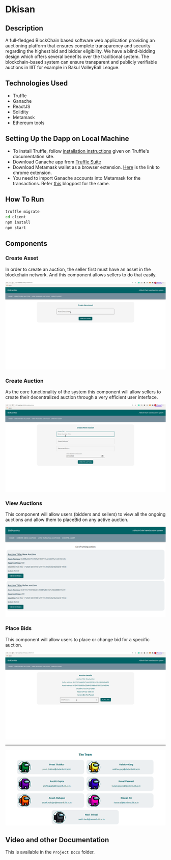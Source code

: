 # Dkisan

## Description

A full-fledged BlockChain based software web application providing an auctioning platform that ensures complete transparency and security regarding the highest bid and bidder eligibility. We have a blind-bidding design which offers several benefits over the traditional system. The blockchain-based system can ensure transparent and publicly verifiable auctions in IIIT for example in Bakul VolleyBall League.

## Technologies Used

* Truffle
* Ganache
* ReactJS
* Solidity
* Metamask
* Ethereum tools

## Setting Up the Dapp on Local Machine
* To install Truffle, follow [installation instructions](https://www.trufflesuite.com/docs/truffle/getting-started/installation) given on Truffle's documentation site.
* Download Ganache app from [Truffle Suite](https://www.trufflesuite.com/ganache)
* Download Metamask wallet as a browser extension. [Here](https://chrome.google.com/webstore/detail/metamask/nkbihfbeogaeaoehlefnkodbefgpgknn) is the link to chrome extension.
* You need to import Ganache accounts into Metamask for the transactions. Refer [this](https://medium.com/@kacharlabhargav21/using-ganache-with-remix-and-metamask-446fe5748ccf) blogpost for the same.

## How To Run

```bash
truffle migrate
cd client
npm install
npm start
```

## Components

### Create Asset

In order to create an auction, the seller first must have an asset in the blockchain network. And this component allows sellers to do that easily.

![create asset GIF](./static/CreateAsset.gif)

### Create Auction

As the core functionality of the system this component will allow sellers to create their decentralized auction through a very efficient user interface.

![create auction GIF](./static/CreateAuction.gif)

### View Auctions

This component will allow users (bidders and sellers) to view all the ongoing auctions and allow them to placeBid on any active auction.

![view auctions image](./static/ViewAuctions.png)

### Place Bids

This component will allow users to place or change bid for a specific auction.

![place bid GIF](./static/PlaceBid.gif)

<hr/>

![The team](./static/TeamMembers.png)

## Video and other Documentation
This is available in the ```Project Docs``` folder.
